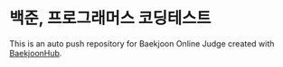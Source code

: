 # 백준, 프로그래머스 코딩테스트
This is an auto push repository for Baekjoon Online Judge created with [BaekjoonHub](https://github.com/BaekjoonHub/BaekjoonHub).
